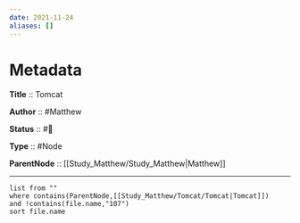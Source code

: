 ```yaml
---
date: 2021-11-24
aliases: []
---
```


# Metadata

**Title** :: Tomcat

**Author** :: #Matthew 

**Status** :: #🌱

**Type** :: #Node

**ParentNode** :: [[Study_Matthew/Study_Matthew|Matthew]]

---

```dataview
list from ""
where contains(ParentNode,[[Study_Matthew/Tomcat/Tomcat|Tomcat]])
and !contains(file.name,"107")
sort file.name
```
